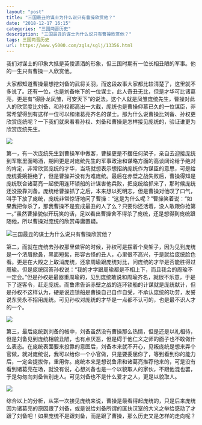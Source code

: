 ```yaml
---
layout: "post"
title: "三国最丑的谋士为什么说只有曹操欣赏他？"
date: "2018-12-17 16:15"
categories: "三国两晋历史"
description: "三国最丑的谋士为什么说只有曹操欣赏他？"
tags: 三国两晋历史
url: https://www.y5000.com/zgls/sglj/13356.html
---
```






我们对谋士的印象大抵是英俊潇洒的形象，但三国时期有一位长相丑陋的军事。他的一生只有曹操一人欣赏他。

大家都知道曹操最想挖刘备的武将关羽，而这段故事大家都比较清楚了，这里就不多说了。还有一位，也是刘备帐下的一位谋士，此人奇丑无比，但是才华可比诸葛亮，更是有“得卧龙凤雏，可安天下”的说法。这个人就是凤雏庞统先生，曹操对此人的欣赏度比刘备、和孙权都高出一大截，庞统也是曹操仰慕已久的一位谋臣，非常希望得到有这样一位可以和诸葛亮齐名的谋士。那为什么说曹操比刘备、孙权更欣赏庞统呢？一下我们就来看看孙权、刘备和曹操是怎样接见庞统的，验证谁更为欣赏庞统先生。

![](https://img.y5000.com/uploads/allimg/170214/100H62K2-0.jpg)

第一，有一次庞统先生到曹操军中做客，曹操更是不摆任何架子，亲自去迎接庞统到军帐里面喝酒，期间更是对庞统先生的军事政治和谋略方面的高谈阔论给予绝对的肯定，非常欣赏庞统的才华，当场就想表示想招纳庞统作为谋臣的意思，可是给庞统委婉拒绝了，但是曹操并没有为难庞统。最后在赤壁之战失败后，曹操得知是庞统联合诸葛亮一起使用连环锁船的计谋害他兵败，把庞统给抓来了，那时候庞统还没投靠刘备。庞统给曹操抓了之后，本来想以死明志，但是曹操对他叹了口气，叫手下放了庞统，庞统非常惊讶地问了曹操：“这是为什么呢？”曹操笑着说：“如果我把你杀了，那我曹操不是变成最丑的人了么？只要你还活着，没人敢跟你抢第一。”虽然曹操貌似开玩笑的话，足以看出曹操舍不得杀了庞统，还是想得到庞统跟随他，所以曹操对庞统的欣赏毋庸置疑。

![三国最丑的谋士为什么说只有曹操欣赏他？](/uploads/allimg/170214/6-1F214100631391.JPG)

第二，而就在庞统去孙权那里做客的时候，孙权可是摆着个臭架子，因为见到庞统是一个浓眉掀鼻，黑面短髯，形容古怪的丑人，心里很不高兴，于是就给庞统脸色看。更是在大殿之上取消庞统，还拿周瑜跟庞统对比，问庞统的才华是否能胜得过周瑜。但是庞统回答孙权说：“我的才学跟周瑜都是不相上下，而且我会的周瑜不一定会。”但是孙权是最器重周瑜的，见到庞统敢说和周瑜齐名，就很不乐意，于是下了逐客令，赶走庞统。而鲁肃告诉赤壁之战的连环锁船的计谋就是庞统献计，但是孙权不这样认为，硬是说连锁船是曹操自己自作自受，不承认庞统的功劳，发誓说东吴永不招用庞统。可见孙权对庞统的才华是一点都不认可的，也是最不识人才的一个。

![](https://img.y5000.com/uploads/allimg/170214/100H61391-1.jpg)

第三，最后庞统到刘备的帳中，刘备虽然没有曹操那么热情，但是还是以礼相待，但是刘备见到庞统相貌丑陋，也有点厌恶，但是碍于他仁义之师的面子也不敢做什么表态。在庞统表面要来投靠的意图后，刘备本来就不开心，见叛庞统是想来弄个官做，就对庞统说，我可以给你一个小官做，只是要委屈你了，等到看到你的能力后，一定会提拔你，重用你。庞统本来是想说鲁肃和诸葛亮推荐他来的，可是没有看到诸葛亮在场，就没有说，心想刘备也是一个以貌取人的家伙，不跟他混也罢，于是匆匆向刘备告别走人。可见刘备也不是什么爱才之人，更是以貌取人。

![](https://img.y5000.com/uploads/allimg/170214/100HB539-2.jpg)

综合以上的分析，从第一次接见庞统来说，曹操是最看得起庞统的，只是后来庞统因为诸葛亮的原因跟了刘备，或是说给刘备所谓的匡扶汉室的大义之举给感动了才跟了刘备吧！如果庞统不是跟刘备，而是跟了曹操，那么历史又是怎样的走向呢？
